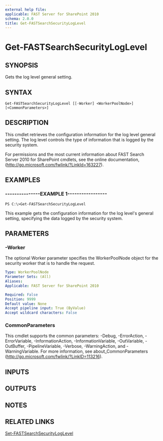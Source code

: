```yaml
---
external help file: 
applicable: FAST Server for SharePoint 2010
schema: 2.0.0
title: Get-FASTSearchSecurityLogLevel
---
```


# Get-FASTSearchSecurityLogLevel

## SYNOPSIS
Gets the log level general setting.

## SYNTAX

```
Get-FASTSearchSecurityLogLevel [[-Worker] <WorkerPoolNode>] [<CommonParameters>]
```

## DESCRIPTION
This cmdlet retrieves the configuration information for the log level general setting.
The log level controls the type of information that is logged by the security system.

For permissions and the most current information about FAST Search Server 2010 for SharePoint cmdlets, see the online documentation, (http://go.microsoft.com/fwlink/?LinkId=163227).

## EXAMPLES

### ---------------EXAMPLE 1-----------------
```
PS C:\>Get-FASTSearchSecurityLogLevel
```

This example gets the configuration information for the log level's general setting, specifying the data logged by the security system.

## PARAMETERS

### -Worker
The optional Worker parameter specifies the WorkerPoolNode object for the security worker that is to handle the request.

```yaml
Type: WorkerPoolNode
Parameter Sets: (All)
Aliases: 
Applicable: FAST Server for SharePoint 2010

Required: False
Position: 9999
Default value: None
Accept pipeline input: True (ByValue)
Accept wildcard characters: False
```

### CommonParameters
This cmdlet supports the common parameters: -Debug, -ErrorAction, -ErrorVariable, -InformationAction, -InformationVariable, -OutVariable, -OutBuffer, -PipelineVariable, -Verbose, -WarningAction, and -WarningVariable. For more information, see about_CommonParameters (http://go.microsoft.com/fwlink/?LinkID=113216).

## INPUTS

## OUTPUTS

## NOTES

## RELATED LINKS

[Set-FASTSearchSecurityLogLevel](Set-FASTSearchSecurityLogLevel.md)

